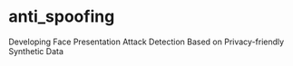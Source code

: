 # anti_spoofing
 Developing Face Presentation Attack Detection Based on Privacy-friendly Synthetic Data
